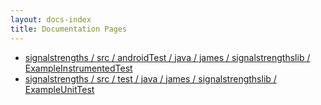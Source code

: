 ```yaml
---
layout: docs-index
title: Documentation Pages
---
```

- [signalstrengths / src / androidTest / java / james / signalstrengthslib / ExampleInstrumentedTest](signalstrengths/src/androidTest/java/james/signalstrengthslib/ExampleInstrumentedTest)
- [signalstrengths / src / test / java / james / signalstrengthslib / ExampleUnitTest](signalstrengths/src/test/java/james/signalstrengthslib/ExampleUnitTest)
